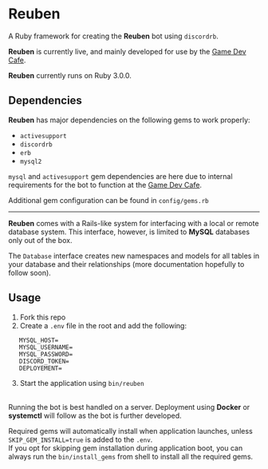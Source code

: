 # Reuben

A Ruby framework for creating the **Reuben** bot using `discordrb`.

**Reuben** is currently live, and mainly developed for use by the [Game Dev Cafe](https://luka-sj.com/discord).

**Reuben** currently runs on Ruby 3.0.0.

## Dependencies

**Reuben** has major dependencies on the following gems to work properly:
- `activesupport`
- `discordrb`
- `erb`
- `mysql2`

`mysql` and `activesupport` gem dependencies are here due to internal requirements for the bot to function at the [Game Dev Cafe](https://luka-sj.com/discord).

Additional gem configuration can be found in `config/gems.rb`

---
**Reuben** comes with a Rails-like system for interfacing with a local or remote database system. This interface, however, is limited to **MySQL** databases only out of the box.

The `Database` interface creates new namespaces and models for all tables in your database and their relationships (more documentation hopefully to follow soon).

## Usage
1. Fork this repo
2. Create a `.env` file in the root and add the following:

```
   MYSQL_HOST=
   MYSQL_USERNAME=
   MYSQL_PASSWORD=
   DISCORD_TOKEN=
   DEPLOYEMENT=
```
3. Start the application using `bin/reuben`

\
Running the bot is best handled on a server. Deployment using **Docker** or **systemctl** will follow as the bot is further developed.

Required gems will automatically install when application launches, unless `SKIP_GEM_INSTALL=true` is added to the `.env`.\
If you opt for skipping gem installation during application boot, you can always run the `bin/install_gems` from shell to install all the required gems.
